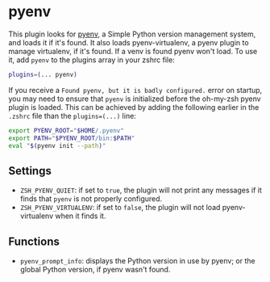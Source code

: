 # pyenv
This plugin looks for [pyenv](https://github.com/pyenv/pyenv), a Simple Python version
management system, and loads it if it's found. It also loads pyenv-virtualenv, a pyenv
plugin to manage virtualenv, if it's found. If a venv is found pyenv won't load.
To use it, add `pyenv` to the plugins array in your zshrc file:
```zsh
plugins=(... pyenv)
```
If you receive a `Found pyenv, but it is badly configured.` error on startup, you may need to ensure that `pyenv` is initialized before the oh-my-zsh pyenv plugin is loaded. This can be achieved by adding the following earlier in the `.zshrc` file than the `plugins=(...)` line:
```zsh
export PYENV_ROOT="$HOME/.pyenv"
export PATH="$PYENV_ROOT/bin:$PATH"
eval "$(pyenv init --path)"
```
## Settings
- `ZSH_PYENV_QUIET`: if set to `true`, the plugin will not print any messages if it
  finds that `pyenv` is not properly configured.
- `ZSH_PYENV_VIRTUALENV`: if set to `false`, the plugin will not load pyenv-virtualenv
  when it finds it.
## Functions
- `pyenv_prompt_info`: displays the Python version in use by pyenv; or the global Python
  version, if pyenv wasn't found.
